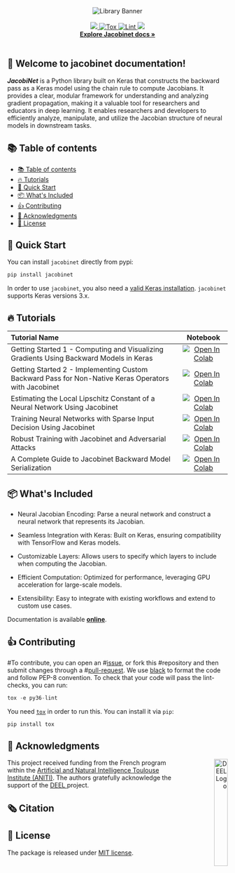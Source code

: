
<div align="center">
        <picture>
                <source media="(prefers-color-scheme: dark)" srcset="./docs/assets/logo.svg">
                <source media="(prefers-color-scheme: light)" srcset="./docs/assets/logo.svg">
                <img alt="Library Banner" src="./docs/assets/logo.svg">
        </picture>
</div>

<br>

<div align="center">
  <a href="#">
        <img src="https://img.shields.io/badge/Python-%E2%89%A53.9-efefef">
    </a>
    <a href="https://github.com/ducoffeM/jacobinet/actions/workflows/python-tests.yml">
        <img alt="Tox" src="https://github.com/ducoffeM/jacobinet/actions/workflows/python-tests.yml/badge.svg">
    </a>
    <a href="https://github.com/ducoffeM/jacobinet/actions/workflows/python-linters.yml">
        <img alt="Lint" src="https://github.com/ducoffeM/jacobinet/actions/workflows/python-linters.yml/badge.svg">
    </a>
    <a href="#">
        <img src="https://img.shields.io/badge/License-MIT-efefef">
    </a>
    <br>
    <a href="https://ducoffeM.github.io/jacobinet/"><strong>Explore Jacobinet docs »</strong></a>
</div>
<br>


## 👋 Welcome to jacobinet documentation!
***JacobiNet*** is a Python library built on Keras that constructs the backward pass as a Keras model using the chain rule to compute Jacobians. It provides a clear, modular framework for understanding and analyzing gradient propagation, making it a valuable tool for researchers and educators in deep learning.
It enables researchers and developers to efficiently analyze, manipulate, and utilize the Jacobian structure of neural models in downstream tasks.


## 📚 Table of contents

- [📚 Table of contents](#-table-of-contents)
- [🔥 Tutorials](#-tutorials)
- [🚀 Quick Start](#-quick-start)
- [📦 What's Included](#-whats-included)
- [👍 Contributing](#-contributing)
- [🙏 Acknowledgments](#-acknowledgments)
- [📝 License](#-license)

## 🚀 Quick Start

You can install ``jacobinet`` directly from pypi:

```python
pip install jacobinet
```

In order to use ``jacobinet``, you also need a [valid Keras
installation](https://keras.io/getting_started/). ``jacobinet``
supports Keras versions 3.x.

## 🔥 Tutorials

| **Tutorial Name**           | Notebook                                                                                                                                                           |
| :-------------------------- | :----------------------------------------------------------------------------------------------------------------------------------------------------------------: |
| Getting Started 1 - Computing and Visualizing Gradients Using Backward Models in Keras | [![Open In Colab](https://colab.research.google.com/assets/colab-badge.svg)](https://colab.research.google.com/github/ducoffeM/jacobinet/blob/main/tutorials/PlottingBackward.ipynb)            |
| Getting Started 2 - Implementing Custom Backward Pass for Non-Native Keras Operators with Jacobinet | [![Open In Colab](https://colab.research.google.com/assets/colab-badge.svg)](https://colab.research.google.com/github/ducoffeM/jacobinet/blob/main/tutorials/CustomOp.ipynb)            |
| Estimating the Local Lipschitz Constant of a Neural Network Using Jacobinet | [![Open In Colab](https://colab.research.google.com/assets/colab-badge.svg)](https://colab.research.google.com/github/ducoffeM/jacobinet/blob/main/tutorials/LipschitzConstant.ipynb) |
| Training Neural Networks with Sparse Input Decision Using Jacobinet | [![Open In Colab](https://colab.research.google.com/assets/colab-badge.svg)](https://colab.research.google.com/github/ducoffeM/jacobinet/blob/main/tutorials/TrainWithSparsity.ipynb) |
| Robust Training with Jacobinet and Adversarial Attacks | [![Open In Colab](https://colab.research.google.com/assets/colab-badge.svg)](https://colab.research.google.com/github/ducoffeM/jacobinet/blob/main/tutorials/AdversarialTraining.ipynb) |
| A Complete Guide to Jacobinet Backward Model Serialization | [![Open In Colab](https://colab.research.google.com/assets/colab-badge.svg)](https://colab.research.google.com/github/ducoffeM/jacobinet/blob/main/tutorials/Serialization_Export.ipynb) |


## 📦 What's Included

* Neural Jacobian Encoding: Parse a neural network and construct a neural network that represents its Jacobian.

* Seamless Integration with Keras: Built on Keras, ensuring compatibility with TensorFlow and Keras models.

* Customizable Layers: Allows users to specify which layers to include when computing the Jacobian.

* Efficient Computation: Optimized for performance, leveraging GPU acceleration for large-scale models.

* Extensibility: Easy to integrate with existing workflows and extend to custom use cases.

Documentation is available [**online**](https://ducoffeM.github.io/jacobinet/index.html).



## 👍 Contributing

#To contribute, you can open an
#[issue](https://github.com/deel-ai/deel-lip/issues), or fork this
#repository and then submit changes through a
#[pull-request](https://github.com/deel-ai/deel-lip/pulls).
We use [black](https://pypi.org/project/black/) to format the code and follow PEP-8 convention.
To check that your code will pass the lint-checks, you can run:

```python
tox -e py36-lint
```

You need [`tox`](https://tox.readthedocs.io/en/latest/) in order to
run this. You can install it via `pip`:

```python
pip install tox
```


## 🙏 Acknowledgments

<div align="right">
  <picture>
    <source media="(prefers-color-scheme: dark)" srcset="https://share.deel.ai/apps/theming/image/logo?useSvg=1&v=10"  width="25%" align="right">
    <source media="(prefers-color-scheme: light)" srcset="https://www.deel.ai/wp-content/uploads/2021/05/logo-DEEL.png"  width="25%" align="right">
    <img alt="DEEL Logo" src="https://www.deel.ai/wp-content/uploads/2021/05/logo-DEEL.png" width="25%" align="right">
  </picture>
</div>
This project received funding from the French program within the <a href="https://aniti.univ-toulouse.fr/">Artificial and Natural Intelligence Toulouse Institute (ANITI)</a>. The authors gratefully acknowledge the support of the <a href="https://www.deel.ai/"> DEEL </a> project.


## 🗞️ Citation



## 📝 License

The package is released under <a href="https://choosealicense.com/licenses/mit"> MIT license</a>.
